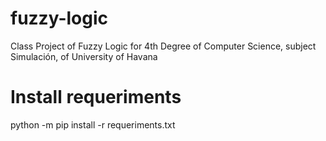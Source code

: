 # fuzzy-logic
Class Project of Fuzzy Logic for 4th Degree of Computer Science, subject Simulación, of University of Havana

# Install requeriments
python -m pip install -r requeriments.txt